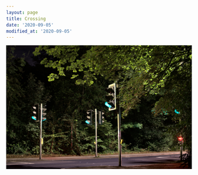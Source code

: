 ```yaml
---
layout: page
title: Crossing
date: '2020-09-05'
modified_at: '2020-09-05'
---
```


[![](/assets/img/crossing_small.jpg)](/assets/img/crossing.jpg)
